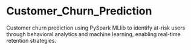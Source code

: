 # Customer_Churn_Prediction
Customer churn prediction using PySpark MLlib to identify at-risk users through behavioral analytics and machine learning, enabling real-time retention strategies.
